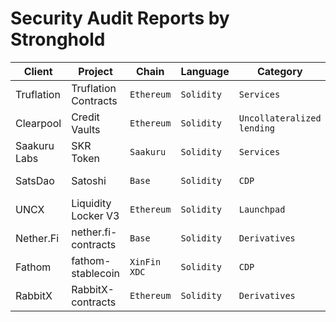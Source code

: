 # Security Audit Reports by Stronghold

| Client  | Project                            | Chain         | Language     | Category      | End Date           | Report  |
|---------|------------------------------------|---------------|--------------|---------------|--------------------|---------|
| Truflation | Truflation Contracts | `Ethereum` | `Solidity` | `Services` | May 16, 2024 | [link](https://github.com/strongholdsec/audits/blob/main/Truflation/TruflationContracts/Truflation%20Contracts%20Security%20Audit%20Report.pdf)
| Clearpool | Credit Vaults | `Ethereum` | `Solidity` | `Uncollateralized lending` | May 02, 2024 | [link](https://github.com/strongholdsec/audits/blob/main/Clearpool/CreditVaults/Clearpool%20Credit%20Vaults%20Security%20Audit%20Report.pdf)
| Saakuru Labs | SKR Token | `Saakuru` | `Solidity` | `Services` | April 25, 2024 | [link](https://github.com/strongholdsec/audits/blob/main/SaakuruLabs/SKRToken/Saakuru%20Labs%20SKR%20Token%20Audit%20Report.pdf)
| SatsDao | Satoshi | `Base` | `Solidity` | `CDP` | April 20, 2024 | [link](https://github.com/strongholdsec/audits/blob/main/SatsDao/satoshi/SatsDao%20Satoshi%20Audit%20Report.pdf)
| UNCX | Liquidity Locker V3 | `Ethereum` | `Solidity` | `Launchpad` | February 07, 2024 | [link](https://github.com/strongholdsec/audits/blob/main/UNCX/LiquidityLockerV3/UNCX%20Liquidity%20Locker%20V3%20Security%20Audit%20Report.pdf)
| Nether.Fi  | nether.fi-contracts | `Base` | `Solidity` | `Derivatives` | November 29, 2023 | [link](https://github.com/strongholdsec/audits/blob/main/NetherFi/netherFi-contracts/NetherFi%20Audit%20Report.pdf)
| Fathom  | fathom-stablecoin | `XinFin XDC` | `Solidity` | `CDP` | September 29, 2023 | [link](https://github.com/strongholdsec/audits/blob/main/Fathom/fathom-stablecoin/Fathom%20Stablecoin%20Audit%20Report.pdf)
| RabbitX | RabbitX-contracts | `Ethereum`    | `Solidity` | `Derivatives` | August 25, 2023    | [link](https://github.com/strongholdsec/audits/blob/main/RabbitX/RabbitX-contracts/RabbitX%20Audit%20Report.pdf)
